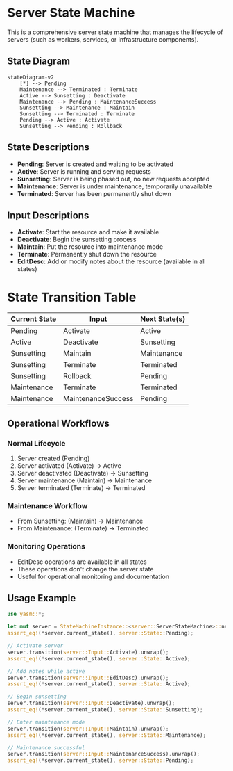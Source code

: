# Server State Machine

This is a comprehensive server state machine that manages the lifecycle of servers (such as workers, services, or infrastructure components).

## State Diagram

```mermaid
stateDiagram-v2
    [*] --> Pending
    Maintenance --> Terminated : Terminate
    Active --> Sunsetting : Deactivate
    Maintenance --> Pending : MaintenanceSuccess
    Sunsetting --> Maintenance : Maintain
    Sunsetting --> Terminated : Terminate
    Pending --> Active : Activate
    Sunsetting --> Pending : Rollback
```

## State Descriptions

- **Pending**: Server is created and waiting to be activated
- **Active**: Server is running and serving requests
- **Sunsetting**: Server is being phased out, no new requests accepted
- **Maintenance**: Server is under maintenance, temporarily unavailable
- **Terminated**: Server has been permanently shut down

## Input Descriptions

- **Activate**: Start the resource and make it available
- **Deactivate**: Begin the sunsetting process
- **Maintain**: Put the resource into maintenance mode
- **Terminate**: Permanently shut down the resource
- **EditDesc**: Add or modify notes about the resource (available in all states)
# State Transition Table

| Current State | Input | Next State(s) |
|---------------|-------|---------------|
| Pending | Activate | Active |
| Active | Deactivate | Sunsetting |
| Sunsetting | Maintain | Maintenance |
| Sunsetting | Terminate | Terminated |
| Sunsetting | Rollback | Pending |
| Maintenance | Terminate | Terminated |
| Maintenance | MaintenanceSuccess | Pending |

## Operational Workflows

### Normal Lifecycle
1. Server created (Pending)
2. Server activated (Activate) → Active
3. Server deactivated (Deactivate) → Sunsetting
4. Server maintenance (Maintain) → Maintenance
5. Server terminated (Terminate) → Terminated

### Maintenance Workflow
- From Sunsetting: (Maintain) → Maintenance
- From Maintenance: (Terminate) → Terminated

### Monitoring Operations
- EditDesc operations are available in all states
- These operations don't change the server state
- Useful for operational monitoring and documentation

## Usage Example

```rust
use yasm::*;

let mut server = StateMachineInstance::<server::ServerStateMachine>::new();
assert_eq!(*server.current_state(), server::State::Pending);

// Activate server
server.transition(server::Input::Activate).unwrap();
assert_eq!(*server.current_state(), server::State::Active);

// Add notes while active
server.transition(server::Input::EditDesc).unwrap();
assert_eq!(*server.current_state(), server::State::Active);

// Begin sunsetting
server.transition(server::Input::Deactivate).unwrap();
assert_eq!(*server.current_state(), server::State::Sunsetting);

// Enter maintenance mode
server.transition(server::Input::Maintain).unwrap();
assert_eq!(*server.current_state(), server::State::Maintenance);

// Maintenance successful
server.transition(server::Input::MaintenanceSuccess).unwrap();
assert_eq!(*server.current_state(), server::State::Pending);
```

